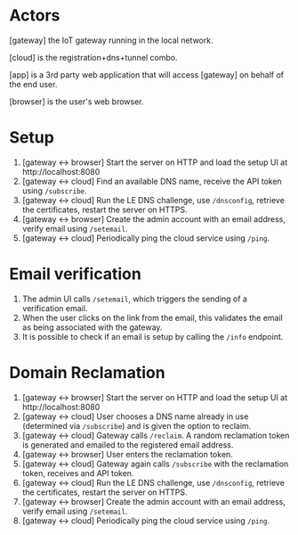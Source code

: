 # Actors

[gateway] the IoT gateway running in the local network.

[cloud] is the registration+dns+tunnel combo.

[app] is a 3rd party web application that will access [gateway] on behalf of the end user.

[browser] is the user's web browser.

# Setup

1. [gateway <-> browser] Start the server on HTTP and load the setup UI at http://localhost:8080
2. [gateway <-> cloud] Find an available DNS name, receive the API token using `/subscribe`.
3. [gateway <-> cloud] Run the LE DNS challenge, use `/dnsconfig`, retrieve the certificates, restart the server on HTTPS.
4. [gateway <-> browser] Create the admin account with an email address, verify email using `/setemail`.
5. [gateway <-> cloud] Periodically ping the cloud service using `/ping`.

# Email verification

1. The admin UI calls `/setemail`, which triggers the sending of a verification email.
2. When the user clicks on the link from the email, this validates the email as being associated with the gateway.
3. It is possible to check if an email is setup by calling the `/info` endpoint.

# Domain Reclamation

1. [gateway <-> browser] Start the server on HTTP and load the setup UI at http://localhost:8080
2. [gateway <-> cloud] User chooses a DNS name already in use (determined via `/subscribe`) and is given the option to reclaim.
3. [gateway <-> cloud] Gateway calls `/reclaim`. A random reclamation token is generated and emailed to the registered email address.
4. [gateway <-> browser] User enters the reclamation token.
5. [gateway <-> cloud] Gateway again calls `/subscribe` with the reclamation token, receives and API token.
6. [gateway <-> cloud] Run the LE DNS challenge, use `/dnsconfig`, retrieve the certificates, restart the server on HTTPS.
7. [gateway <-> browser] Create the admin account with an email address, verify email using `/setemail`.
8. [gateway <-> cloud] Periodically ping the cloud service using `/ping`.

